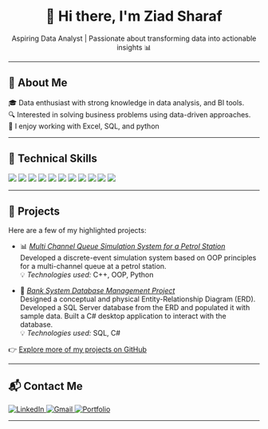 <h1 align="center">👋 Hi there, I'm Ziad Sharaf</h1>
<p align="center">
  Aspiring Data Analyst | Passionate about transforming data into actionable insights 📊
</p>

---

## 📌 About Me

🎓 Data enthusiast with strong knowledge in data analysis, and BI tools.  
🔍 Interested in solving business problems using data-driven approaches.  
🧠 I enjoy working with Excel, SQL, and python


---

## 🧰 Technical Skills

<p align="left">
<img src="https://img.shields.io/badge/Excel-217346?style=for-the-badge&logo=microsoft-excel&logoColor=white"/>
<img src="https://img.shields.io/badge/Power%20Query-4479A1?style=for-the-badge&logo=microsoft&logoColor=white"/>
<img src="https://img.shields.io/badge/Power%20Pivot-0078D4?style=for-the-badge&logo=microsoft&logoColor=white"/>
<img src="https://img.shields.io/badge/DAX-F2C811?style=for-the-badge&logo=powerbi&logoColor=black"/>
<img src="https://img.shields.io/badge/SQL-CC2927?style=for-the-badge&logo=sqlite&logoColor=white"/>
<img src="https://img.shields.io/badge/SQL%20Server-B71C1C?style=for-the-badge&logo=microsoftsqlserver&logoColor=white"/>
<img src="https://img.shields.io/badge/Database%20Design-5E97D0?style=for-the-badge&logo=databricks&logoColor=white"/>
<img src="https://img.shields.io/badge/Python-3776AB?style=for-the-badge&logo=python&logoColor=white"/>
<img src="https://img.shields.io/badge/Statistical%20Analysis-4682B4?style=for-the-badge&logo=r&logoColor=white"/>
<img src="https://img.shields.io/badge/C++-00599C?style=for-the-badge&logo=c%2b%2b&logoColor=white"/>
<img src="https://img.shields.io/badge/OOP-8E44AD?style=for-the-badge&logo=code&logoColor=white"/>

</p>



---

## 💼 Projects

Here are a few of my highlighted projects:

  - 📊 *[Multi Channel Queue Simulation System for a Petrol Station](https://github.com/ZiadSharaf/Multi-Channel-Queue-Simulation-System-for-a-Petrol-Station-)*  
  Developed a discrete-event simulation system based on OOP principles for a multi-channel queue at a petrol station.  
  💡 *Technologies used:* C++, OOP, Python

  
  - 🐍 *[Bank System Database Management Project](https://github.com/ZiadSharaf/Bank-System-Database-Management-Project-)*  
  Designed a conceptual and physical Entity-Relationship Diagram (ERD). Developed a SQL Server database from the ERD and populated it with sample data. Built a C# desktop application to interact with the database.  
  💡 *Technologies used:* SQL, C#

👉 [Explore more of my projects on GitHub](https://github.com/ZiadSharaf?tab=repositories)


---

## 📬 Contact Me

<p align="left">

  <!-- LinkedIn Button -->
  <a href="https://www.linkedin.com/in/ziad-sharaf-a081b626a/" target="_blank">
    <img src="https://img.shields.io/badge/LinkedIn-0077B5?style=for-the-badge&logo=linkedin&logoColor=white" alt="LinkedIn"/>
  </a>

  <!-- Gmail Button (label updated) -->
  <a href="mailto:Zyad.nasser.10@gmail.com">
    <img src="https://img.shields.io/badge/Gmail-D14836?style=for-the-badge&logo=gmail&logoColor=white" alt="Gmail"/>
  </a>

  <!-- Portfolio Button -->
  <a href="https://ziadsharaf.github.io/Portfolio/" target="_blank">
    <img src="https://img.shields.io/badge/Portfolio-000000?style=for-the-badge&logo=web&logoColor=white" alt="Portfolio"/>
  </a>

</p>




---
